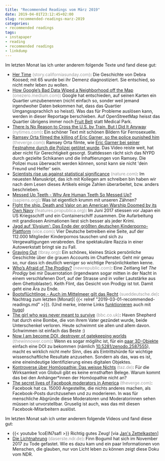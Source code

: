 ```yaml
---
title: "Recommended Readings vom März 2019"
date: 2019-04-01T23:12:45+02:00
slug: recommended-readings-marz-2019
categories:
- recommended readings
tags:
- instapaper
- reading
- recommended readings
- linkdump
---
```


Im letzten Monat las ich unter anderem folgende Texte und fand diese gut:

- [Her Time](https://story.californiasunday.com/assisted-suicide) <span style="color: #999999;">(story.californiasunday.com)</span>: Die Geschichte von Debra Koosed; mit 65 wurde bei ihr Demenz diagnostiziert. Sie entschied, so nicht mehr leben zu wollen.
- [How Google’s Bad Data Wiped a Neighborhood off the Map](https://onezero.medium.com/how-googles-bad-data-wiped-a-neighborhood-off-the-map-80c4c13f1c2b) <span style="color: #999999;">(onezero.medium.com)</span>: Google hat entschieden, auf seinen Karten ein Quartier umzubenennen (nicht einfach so, sonder weil jemand irgendwoher Daten bekommen hat, dass das Quartier Umgangssprachlich so heisst). Was das für Probleme auslösen kann, werden in dieser Reportage berschieben. Auf OpenStreetMap heisst das Quartier übrigens immer noch [Fruit Belt](https://www.openstreetmap.org/relation/9418827) statt Medical Park.
- [There Is No Reason to Cross the U.S. by Train. But I Did It Anyway](https://www.nytimes.com/interactive/2019/03/20/magazine/train-across-america-amtrak.html) <span style="color: #999999;">(nytimes.com)</span>: Ein schöner Text mit schönen Bildern für Ferrosexuelle.
- [Ramsey Orta filmed the killing of Eric Garner, so the police punished him](https://www.theverge.com/2019/3/13/18253848/eric-garner-footage-ramsey-orta-police-brutality-killing-safety) <span style="color: #999999;">(theverge.com)</span>: Ramsey Orta filmte, wie [Eric Garner bei seiner Festnahme durch die Polizei getötet wurde](https://de.wikipedia.org/wiki/Todesfall_Eric_Garner). Das Video reiste weit, hat aber nicht für Gerechtigkeit gesorgt. Stattdessen rächt sich das NYPD durch gezielte Schikanen und die Inhaftierungen von Ramsey. Die Polizei muss überwacht werden können, sonst kann sie nicht 'dein Freund und Helfer' sein.
- [Scientists rise up against statistical significance](https://www.nature.com/articles/d41586-019-00857-9?error=cookies_not_supported&amp;code=a161d7c4-08ee-4316-815f-0a3249150b28) <span style="color: #999999;">(nature.com)</span>: Im neuesten Manuskript, das ich mit Kollegen am schreiben bin haben wir nach dem Lesen dieses Artikels einige Zahlen überarbeitet, bzw. anders beschrieben.
- [Messed Up Teeth - Why Are Human Teeth So Messed Up?](https://www.sapiens.org/body/human-teeth-evolution/) <span style="color: #999999;">(sapiens.org)</span>: Was ist eigentlich krumm mit unseren Zähnen?
- [FIght the ship. Death and Valor on an American Warship Doomed by its Own Navy](https://features.propublica.org/navy-accidents/uss-fitzgerald-destroyer-crash-crystal/) <span style="color: #999999;">(features.propublica.org)</span>: Im Juni 2017 stiessen vor Japan ein US Kriegsschiff und ein Containerschiff zusammen. Die Aufarbeitung mit grandiosen Animationen liest sich besser als jeder Krimi.
- [Jagd auf 'Elysium': Das Ende der größten deutschen Kinderporno-Plattform](https://www.vice.com/de/article/panv87/jagd-auf-elysium-das-ende-der-grossten-deutschen-kinderporno-plattform) <span style="color: #999999;">(vice.com)</span>: Vier Deutsche betreiben  eine Seite, auf der 112.000 Mitglieder Kinderpornos tauschen und sich zu  Vergewaltigungen verabreden. Eine spektakuläre Razzia in einer  Autowerkstatt bringt sie zu Fall.
- [Graying Out](https://www.tbray.org/ongoing/When/201x/2019/03/11/Lights-Going-Out) <span style="color: #999999;">(tbray.org)</span>: Ein schönes, kleines Stück persönliche Geschichte über die grauen Accounts im Chatfenster. Geht mir genau so, nur dass ich deutlich weniger so wichtige Persönlichkeiten kenne.
- [Who’s Afraid of The Prodigy?](https://newrepublic.com/article/153218/whos-afraid-prodigy) <span style="color: #999999;">(newrepublic.com)</span>: Eine Zeitlang lief *The Prodigy* bei mir Dauerrotation (irgendwann sogar mitten in der Nacht in einem verschlafenen Dorf, auf der Strasse und in voller Lautstärke aus dem Ghettoblaster). Keith Flint, das Gesicht von Prodigy ist tot. Damit geht eine Ära zu Ende.
- [Bootsflüchtlinge - Auch im Mittelmeer gilt das Recht](https://www.sueddeutsche.de/politik/fluechtlinge-mittelmeer-libyen-salvini-italien-menschenrechtskonvention-1.4255174) <span style="color: #999999;">(sueddeutsche.de)</span>: Nachtrag zum letzten [Monat]( {{< relref "2019-03-01-recommended-readings.md" >}}). (Und merke, interne Links [funktionieren](https://github.com/habi/blog/commit/357c6c74f93ac097f14a7c2801cc8f579000657e#diff-178383e823eeeba89d6551e75f3613fbL28) auch mit [hugo](https://gohugo.io/))
- [The girl who was never meant to survive](https://www.bbc.co.uk/news/resources/idt-sh/haven_shepherd) <span style="color: #999999;">(bbc.co.uk)</span>:  Haven Shepherd hat durch eine Bombe, die von ihrem Vater gezündet wurde, beide Unterschenkel verloren. Heute schwimmt sie allen und allem davon. Schwimmen ist einfach das Beste :)
- [Now I am become DOI, destroyer of gatekeeping worlds](https://thewinnower.com/papers/282-now-i-am-become-doi-destroyer-of-gatekeeping-worlds) <span style="color: #999999;">(thewinnower.com)</span>: Wenn es sogar möglihc ist, für ein [paar 3D-Objekte](https://github.com/TomoGraphics/Hol3Drs) einfach eine DOI zu bekommen (nämlich [10.5281/zenodo.2587555](https://zenodo.org/record/2587555)), macht es wirklich nicht mehr Sinn, dies als Eintrittshürde für wichtige wissenschaftliche Resultate anzusehen. Sondern als das, was es ist, eine eineindeutige Identifizierung eines digitalen Objektes.
- [Kontroverse über Homöopathie: Das weisse Nichts](https://www.taz.de/!5574123/) <span style="color: #999999;">(taz.de)</span>: Für die Wirksamkeit von Globuli gibt es keine ernsthaften Belege. Warum kommt das bei den Anhänger*innen der Homöopathie nicht an?
- [The secret lives of Facebook moderators in America](https://www.theverge.com/2019/2/25/18229714/cognizant-facebook-content-moderator-interviews-trauma-working-conditions-arizona) <span style="color: #999999;">(theverge.com)</span>: Facebook hat ca. 15000 Angestellte, die nichts anderes machen, als Facebook-Posts durchzusehen und zu moderieren. In was für menschliche Abgründe diese Moderatoren und Moderatorinnen sehen müssen ist unvorstellbar. Gruselig ist auch, was das mit diesen Facebook-Mitarbeitern auslöst.

Im letzten Monat sah ich unter anderem folgende Videos und fand diese gut:

- {{< youtube 1coEIN7safI >}}
  Richtig gutes Zeug! [via [Jan's Zettelkasten](https://pieceoplastic.com/zk/2019/03/19/)]
- [Die Lichtnahrung](https://www.ndr.de/fernsehen/sendungen/panorama_die_reporter/Die-Lichtnahrung,sendung875712.html) <span style="color: #999999;">(daserste.ndr.de)</span>: Finn Bogumil hat sich im November 2017 zu Tode gefastet. Wie es dazu kam und ein paar Informationen von Menschen, die glauben, nur von Licht leben zu können zeigt diese Doku vom NDR.
